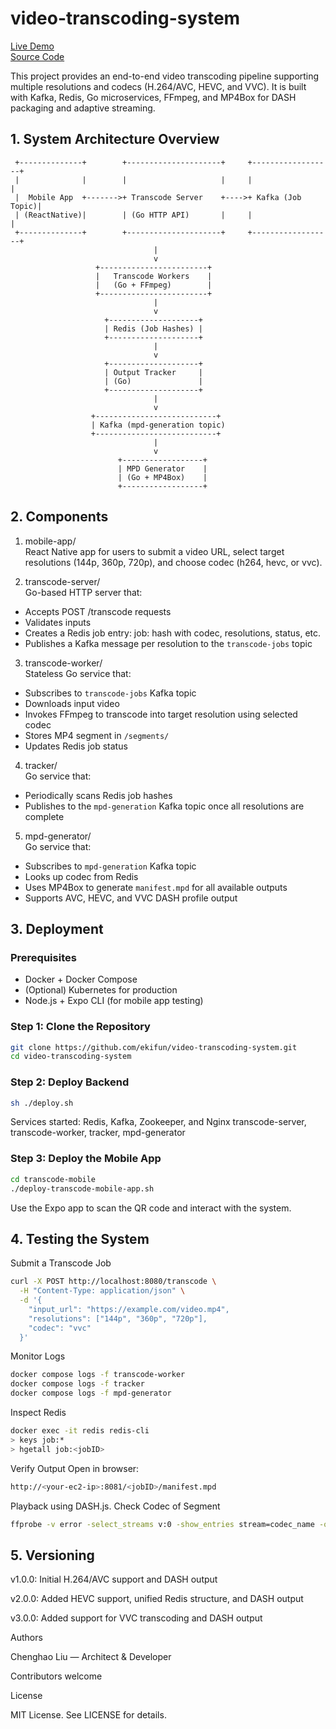 # video-transcoding-system

[Live Demo](https://ekifun.github.io/video-transcoding-system/)  
[Source Code](https://github.com/ekifun/video-transcoding-system/)


This project provides an end-to-end video transcoding pipeline supporting multiple resolutions and codecs (H.264/AVC, HEVC, and VVC). It is built with Kafka, Redis, Go microservices, FFmpeg, and MP4Box for DASH packaging and adaptive streaming.

## 1. System Architecture Overview
     +--------------+        +---------------------+     +------------------+
     |              |        |                     |     |                  |
     |  Mobile App  +------->+ Transcode Server    +---->+ Kafka (Job Topic)|
     | (ReactNative)|        | (Go HTTP API)       |     |                  |
     +--------------+        +---------------------+     +------------------+
                                    |
                                    v
                       +------------------------+
                       |   Transcode Workers    |
                       |   (Go + FFmpeg)        |
                       +------------------------+
                                    |
                                    v
                         +--------------------+
                         | Redis (Job Hashes) |
                         +--------------------+
                                    |
                                    v
                         +--------------------+
                         | Output Tracker     |
                         | (Go)               |
                         +--------------------+
                                    |
                                    v
                      +---------------------------+
                      | Kafka (mpd-generation topic)
                      +---------------------------+
                                    |
                                    v
                            +------------------+
                            | MPD Generator    |
                            | (Go + MP4Box)    |
                            +------------------+

## 2. Components

1. mobile-app/  
React Native app for users to submit a video URL, select target resolutions (144p, 360p, 720p), and choose codec (h264, hevc, or vvc).

2. transcode-server/  
Go-based HTTP server that:
- Accepts POST /transcode requests  
- Validates inputs  
- Creates a Redis job entry: job:<jobID> hash with codec, resolutions, status, etc.  
- Publishes a Kafka message per resolution to the `transcode-jobs` topic  

3. transcode-worker/  
Stateless Go service that:
- Subscribes to `transcode-jobs` Kafka topic  
- Downloads input video  
- Invokes FFmpeg to transcode into target resolution using selected codec  
- Stores MP4 segment in `/segments/`  
- Updates Redis job status  

4. tracker/  
Go service that:
- Periodically scans Redis job hashes  
- Publishes to the `mpd-generation` Kafka topic once all resolutions are complete  

5. mpd-generator/  
Go service that:
- Subscribes to `mpd-generation` Kafka topic  
- Looks up codec from Redis  
- Uses MP4Box to generate `manifest.mpd` for all available outputs  
- Supports AVC, HEVC, and VVC DASH profile output  

## 3. Deployment

### Prerequisites
- Docker + Docker Compose  
- (Optional) Kubernetes for production  
- Node.js + Expo CLI (for mobile app testing)  

### Step 1: Clone the Repository
```bash
git clone https://github.com/ekifun/video-transcoding-system.git
cd video-transcoding-system
```
### Step 2: Deploy Backend
```bash
sh ./deploy.sh
```
Services started:
Redis, Kafka, Zookeeper, and Nginx
transcode-server, transcode-worker, tracker, mpd-generator
### Step 3: Deploy the Mobile App
```bash
cd transcode-mobile
./deploy-transcode-mobile-app.sh
```
Use the Expo app to scan the QR code and interact with the system.
## 4. Testing the System
Submit a Transcode Job
```bash
curl -X POST http://localhost:8080/transcode \
  -H "Content-Type: application/json" \
  -d '{
    "input_url": "https://example.com/video.mp4",
    "resolutions": ["144p", "360p", "720p"],
    "codec": "vvc"
  }'
```
Monitor Logs
```bash
docker compose logs -f transcode-worker
docker compose logs -f tracker
docker compose logs -f mpd-generator
```
Inspect Redis
```bash
docker exec -it redis redis-cli
> keys job:*
> hgetall job:<jobID>
```
Verify Output
Open in browser:
```bash
http://<your-ec2-ip>:8081/<jobID>/manifest.mpd
```
Playback using DASH.js.
Check Codec of Segment
```bash
ffprobe -v error -select_streams v:0 -show_entries stream=codec_name -of default=noprint_wrappers=1:nokey=1 file.mp4
```
## 5. Versioning

v1.0.0: Initial H.264/AVC support and DASH output

v2.0.0: Added HEVC support, unified Redis structure, and DASH output

v3.0.0: Added support for VVC transcoding and DASH output

Authors

Chenghao Liu — Architect & Developer

Contributors welcome

License

MIT License. See LICENSE for details.